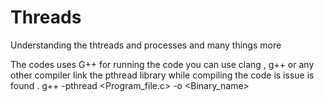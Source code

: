 # Threads
Understanding the thtreads and processes and many things more 


The codes uses G++ for running the code you can use clang , g++ or any other compiler 
link the pthread library while compiling the code is issue is found .
g++ -pthread <Program_file.c> -o <Binary_name>
